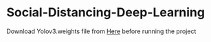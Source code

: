 # Social-Distancing-Deep-Learning

Download Yolov3.weights file from <a href="https://pjreddie.com/darknet/yolo/">Here</a> before running the project
